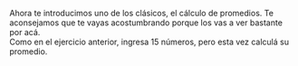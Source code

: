 Ahora te introducimos uno de los clásicos, el cálculo de promedios. Te aconsejamos que te vayas acostumbrando porque los vas a ver bastante por acá. <br>Como en el ejercicio anterior, ingresa 15 números, pero esta vez calculá su promedio.